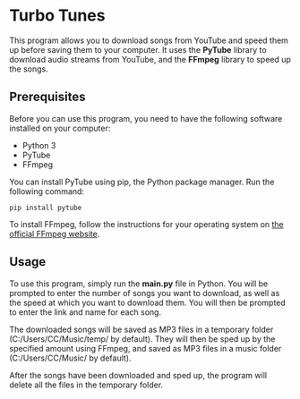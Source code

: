 # Turbo Tunes
This program allows you to download songs from YouTube and speed them up before saving them to your computer. It uses the **PyTube** library to download audio streams from YouTube, and the **FFmpeg** library to speed up the songs.

## Prerequisites
Before you can use this program, you need to have the following software installed on your computer:

- Python 3
- PyTube
- FFmpeg

You can install PyTube using pip, the Python package manager. Run the following command:

```pip install pytube```

To install FFmpeg, follow the instructions for your operating system on [the official FFmpeg website](https://ffmpeg.org/).

## Usage
To use this program, simply run the **main.py** file in Python. You will be prompted to enter the number of songs you want to download, as well as the speed at which you want to download them. You will then be prompted to enter the link and name for each song.

The downloaded songs will be saved as MP3 files in a temporary folder (C:/Users/CC/Music/temp/ by default). They will then be sped up by the specified amount using FFmpeg, and saved as MP3 files in a music folder (C:/Users/CC/Music/ by default).

After the songs have been downloaded and sped up, the program will delete all the files in the temporary folder.
